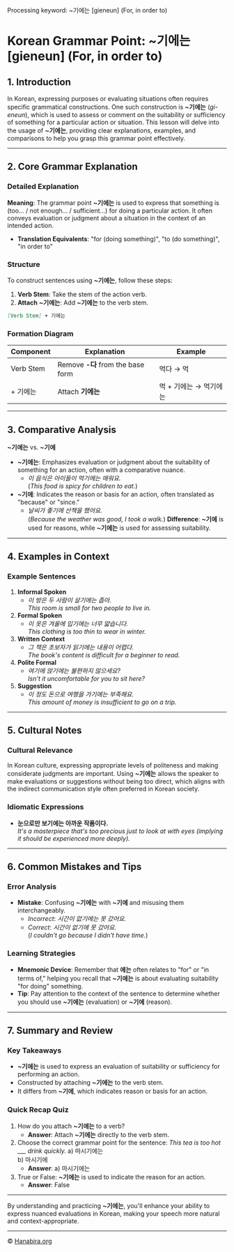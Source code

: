 Processing keyword: ~기에는 [gieneun] (For, in order to)
# Korean Grammar Point: ~기에는 [gieneun] (For, in order to)

## 1. Introduction
In Korean, expressing purposes or evaluating situations often requires specific grammatical constructions. One such construction is **~기에는** (*gi-eneun*), which is used to assess or comment on the suitability or sufficiency of something for a particular action or situation. This lesson will delve into the usage of **~기에는**, providing clear explanations, examples, and comparisons to help you grasp this grammar point effectively.

---
## 2. Core Grammar Explanation
### Detailed Explanation
**Meaning**: The grammar point **~기에는** is used to express that something is (too... / not enough... / sufficient...) for doing a particular action. It often conveys evaluation or judgment about a situation in the context of an intended action.
- **Translation Equivalents**: "for (doing something)", "to (do something)", "in order to"
### Structure
To construct sentences using **~기에는**, follow these steps:
1. **Verb Stem**: Take the stem of the action verb.
2. **Attach** **~기에는**: Add **~기에는** to the verb stem.
```markdown
[Verb Stem] + 기에는
```
### Formation Diagram
| Component      | Explanation                          | Example                          |
|----------------|--------------------------------------|----------------------------------|
| Verb Stem      | Remove **-다** from the base form    | 먹다 → 먹                         |
| + 기에는        | Attach **기에는**                   | 먹 + 기에는 → 먹기에는           |
---
## 3. Comparative Analysis
**~기에는** vs. **~기에**
- **~기에는**: Emphasizes evaluation or judgment about the suitability of something for an action, often with a comparative nuance.
  - *이 음식은 아이들이 먹기에는 매워요.*  
    (*This food is spicy for children to eat.*)
- **~기에**: Indicates the reason or basis for an action, often translated as "because" or "since."
  - *날씨가 좋기에 산책을 했어요.*  
    (*Because the weather was good, I took a walk.*)
**Difference**: **~기에** is used for reasons, while **~기에는** is used for assessing suitability.
---
## 4. Examples in Context
### Example Sentences
1. **Informal Spoken**
   - *이 방은 두 사람이 살기에는 좁아.*  
     *This room is small for two people to live in.*
2. **Formal Spoken**
   - *이 옷은 겨울에 입기에는 너무 얇습니다.*  
     *This clothing is too thin to wear in winter.*
3. **Written Context**
   - *그 책은 초보자가 읽기에는 내용이 어렵다.*  
     *The book's content is difficult for a beginner to read.*
4. **Polite Formal**
   - *여기에 앉기에는 불편하지 않으세요?*  
     *Isn't it uncomfortable for you to sit here?*
5. **Suggestion**
   - *이 정도 돈으로 여행을 가기에는 부족해요.*  
     *This amount of money is insufficient to go on a trip.*
---
## 5. Cultural Notes
### Cultural Relevance
In Korean culture, expressing appropriate levels of politeness and making considerate judgments are important. Using **~기에는** allows the speaker to make evaluations or suggestions without being too direct, which aligns with the indirect communication style often preferred in Korean society.
### Idiomatic Expressions
- **눈으로만 보기에는 아까운 작품이다.**  
  *It's a masterpiece that's too precious just to look at with eyes (implying it should be experienced more deeply).*
---
## 6. Common Mistakes and Tips
### Error Analysis
- **Mistake**: Confusing **~기에는** with **~기에** and misusing them interchangeably.
  - *Incorrect*: *시간이 없기에는 못 갔어요.*  
  - *Correct*: *시간이 없기에 못 갔어요.*  
    (*I couldn't go because I didn't have time.*)
### Learning Strategies
- **Mnemonic Device**: Remember that **에는** often relates to "for" or "in terms of," helping you recall that **~기에는** is about evaluating suitability "for doing" something.
- **Tip**: Pay attention to the context of the sentence to determine whether you should use **~기에는** (evaluation) or **~기에** (reason).
---
## 7. Summary and Review
### Key Takeaways
- **~기에는** is used to express an evaluation of suitability or sufficiency for performing an action.
- Constructed by attaching **~기에는** to the verb stem.
- It differs from **~기에**, which indicates reason or basis for an action.
### Quick Recap Quiz
1. How do you attach **~기에는** to a verb?
   - **Answer**: Attach **~기에는** directly to the verb stem.
2. Choose the correct grammar point for the sentence: *This tea is too hot ___ drink quickly.*
   a) 마시기에는  
   b) 마시기에
   - **Answer**: a) 마시기에는
3. True or False: **~기에는** is used to indicate the reason for an action.
   - **Answer**: False
---
By understanding and practicing **~기에는**, you'll enhance your ability to express nuanced evaluations in Korean, making your speech more natural and context-appropriate.

---
© [Hanabira.org](https://hanabira.org)
